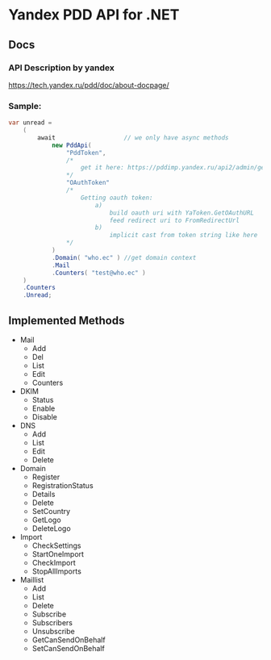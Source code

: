 # Yandex PDD API for .NET
## Docs
### API Description by yandex
https://tech.yandex.ru/pdd/doc/about-docpage/
### Sample:
```c#
var unread =
    (
        await                   // we only have async methods
            new PddApi(
                "PddToken",
                /*
                    get it here: https://pddimp.yandex.ru/api2/admin/get_token
                */
                "OAuthToken"
                /*
                    Getting oauth token:
                        a)
                            build oauth uri with YaToken.GetOAuthURL
                            feed redirect uri to FromRedirectUrl
                        b)
                            implicit cast from token string like here
                */
            )
            .Domain( "who.ec" ) //get domain context
            .Mail
            .Counters( "test@who.ec" )
    )
    .Counters
    .Unread;
```
## Implemented Methods
* Mail
    * Add
    * Del
    * List
    * Edit
    * Counters
* DKIM
    * Status
    * Enable
    * Disable
* DNS
    * Add
    * List
    * Edit
    * Delete
* Domain
    * Register
    * RegistrationStatus
    * Details
    * Delete
    * SetCountry
    * GetLogo
    * DeleteLogo
* Import
    * CheckSettings
    * StartOneImport
    * CheckImport
    * StopAllImports
* Maillist
    * Add
    * List
    * Delete
    * Subscribe
    * Subscribers
    * Unsubscribe
    * GetCanSendOnBehalf
    * SetCanSendOnBehalf